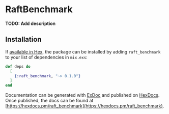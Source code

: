# RaftBenchmark

**TODO: Add description**

## Installation

If [available in Hex](https://hex.pm/docs/publish), the package can be installed
by adding `raft_benchmark` to your list of dependencies in `mix.exs`:

```elixir
def deps do
  [
    {:raft_benchmark, "~> 0.1.0"}
  ]
end
```

Documentation can be generated with [ExDoc](https://github.com/elixir-lang/ex_doc)
and published on [HexDocs](https://hexdocs.pm). Once published, the docs can
be found at [https://hexdocs.pm/raft_benchmark](https://hexdocs.pm/raft_benchmark).

